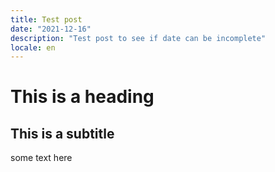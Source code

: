 ```yaml
---
title: Test post
date: "2021-12-16"
description: "Test post to see if date can be incomplete"
locale: en
---
```


# This is a heading

## This is a subtitle

some text here
